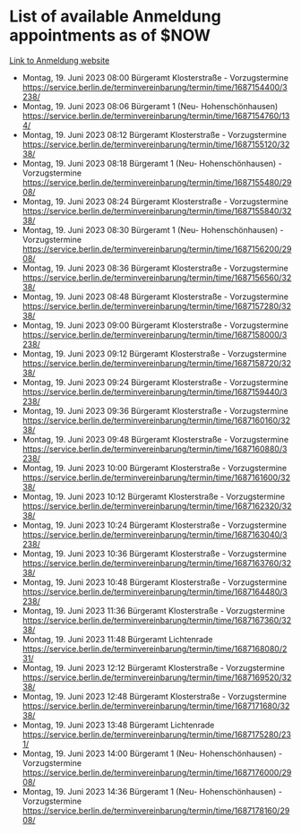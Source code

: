 # List of available Anmeldung appointments as of $NOW
[Link to Anmeldung website](https://service.berlin.de/terminvereinbarung/termin/tag.php?termin=1&anliegen[]=120686&dienstleisterlist=122210,122217,327316,122219,327312,122227,327314,122231,327346,122243,327348,122254,122252,329742,122260,329745,122262,329748,122271,327278,122273,327274,122277,327276,330436,122280,327294,122282,327290,122284,327292,122291,327270,122285,327266,122286,327264,122296,327268,150230,329760,122297,327286,122294,327284,122312,329763,122314,329775,122304,327330,122311,327334,122309,327332,317869,122281,327352,122279,329772,122283,122276,327324,122274,327326,122267,329766,122246,327318,122251,327320,122257,327322,122208,327298,122226,327300&herkunft=http%3A%2F%2Fservice.berlin.de%2Fdienstleistung%2F120686%2F)
- Montag, 19. Juni 2023 08:00 Bürgeramt Klosterstraße - Vorzugstermine https://service.berlin.de/terminvereinbarung/termin/time/1687154400/3238/
- Montag, 19. Juni 2023 08:06 Bürgeramt 1 (Neu- Hohenschönhausen) https://service.berlin.de/terminvereinbarung/termin/time/1687154760/134/
- Montag, 19. Juni 2023 08:12 Bürgeramt Klosterstraße - Vorzugstermine https://service.berlin.de/terminvereinbarung/termin/time/1687155120/3238/
- Montag, 19. Juni 2023 08:18 Bürgeramt 1 (Neu- Hohenschönhausen) - Vorzugstermine https://service.berlin.de/terminvereinbarung/termin/time/1687155480/2908/
- Montag, 19. Juni 2023 08:24 Bürgeramt Klosterstraße - Vorzugstermine https://service.berlin.de/terminvereinbarung/termin/time/1687155840/3238/
- Montag, 19. Juni 2023 08:30 Bürgeramt 1 (Neu- Hohenschönhausen) - Vorzugstermine https://service.berlin.de/terminvereinbarung/termin/time/1687156200/2908/
- Montag, 19. Juni 2023 08:36 Bürgeramt Klosterstraße - Vorzugstermine https://service.berlin.de/terminvereinbarung/termin/time/1687156560/3238/
- Montag, 19. Juni 2023 08:48 Bürgeramt Klosterstraße - Vorzugstermine https://service.berlin.de/terminvereinbarung/termin/time/1687157280/3238/
- Montag, 19. Juni 2023 09:00 Bürgeramt Klosterstraße - Vorzugstermine https://service.berlin.de/terminvereinbarung/termin/time/1687158000/3238/
- Montag, 19. Juni 2023 09:12 Bürgeramt Klosterstraße - Vorzugstermine https://service.berlin.de/terminvereinbarung/termin/time/1687158720/3238/
- Montag, 19. Juni 2023 09:24 Bürgeramt Klosterstraße - Vorzugstermine https://service.berlin.de/terminvereinbarung/termin/time/1687159440/3238/
- Montag, 19. Juni 2023 09:36 Bürgeramt Klosterstraße - Vorzugstermine https://service.berlin.de/terminvereinbarung/termin/time/1687160160/3238/
- Montag, 19. Juni 2023 09:48 Bürgeramt Klosterstraße - Vorzugstermine https://service.berlin.de/terminvereinbarung/termin/time/1687160880/3238/
- Montag, 19. Juni 2023 10:00 Bürgeramt Klosterstraße - Vorzugstermine https://service.berlin.de/terminvereinbarung/termin/time/1687161600/3238/
- Montag, 19. Juni 2023 10:12 Bürgeramt Klosterstraße - Vorzugstermine https://service.berlin.de/terminvereinbarung/termin/time/1687162320/3238/
- Montag, 19. Juni 2023 10:24 Bürgeramt Klosterstraße - Vorzugstermine https://service.berlin.de/terminvereinbarung/termin/time/1687163040/3238/
- Montag, 19. Juni 2023 10:36 Bürgeramt Klosterstraße - Vorzugstermine https://service.berlin.de/terminvereinbarung/termin/time/1687163760/3238/
- Montag, 19. Juni 2023 10:48 Bürgeramt Klosterstraße - Vorzugstermine https://service.berlin.de/terminvereinbarung/termin/time/1687164480/3238/
- Montag, 19. Juni 2023 11:36 Bürgeramt Klosterstraße - Vorzugstermine https://service.berlin.de/terminvereinbarung/termin/time/1687167360/3238/
- Montag, 19. Juni 2023 11:48 Bürgeramt Lichtenrade https://service.berlin.de/terminvereinbarung/termin/time/1687168080/231/
- Montag, 19. Juni 2023 12:12 Bürgeramt Klosterstraße - Vorzugstermine https://service.berlin.de/terminvereinbarung/termin/time/1687169520/3238/
- Montag, 19. Juni 2023 12:48 Bürgeramt Klosterstraße - Vorzugstermine https://service.berlin.de/terminvereinbarung/termin/time/1687171680/3238/
- Montag, 19. Juni 2023 13:48 Bürgeramt Lichtenrade https://service.berlin.de/terminvereinbarung/termin/time/1687175280/231/
- Montag, 19. Juni 2023 14:00 Bürgeramt 1 (Neu- Hohenschönhausen) - Vorzugstermine https://service.berlin.de/terminvereinbarung/termin/time/1687176000/2908/
- Montag, 19. Juni 2023 14:36 Bürgeramt 1 (Neu- Hohenschönhausen) - Vorzugstermine https://service.berlin.de/terminvereinbarung/termin/time/1687178160/2908/
